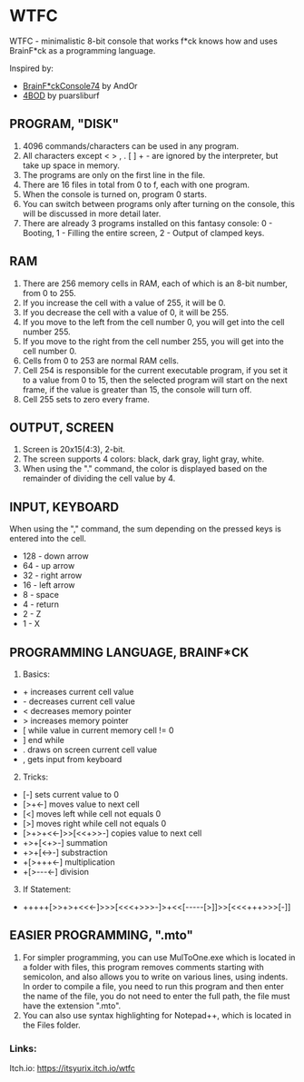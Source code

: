 # WTFC
WTFC - minimalistic 8-bit console that works f\*ck knows how and uses BrainF\*ck as a programming language.

Inspired by:
- [BrainF\*ckConsole74](https://brainfuckconsole74.ch/) by AndOr
- [4BOD](https://puarsliburf.itch.io/4bod-fantaly-console) by puarsliburf


## PROGRAM, "DISK"
1. 4096 commands/characters can be used in any program.
1. All characters except < > , . [ ] + - are ignored by the interpreter, but take up space in memory.
1. The programs are only on the first line in the file.
1. There are 16 files in total from 0 to f, each with one program.
1. When the console is turned on, program 0 starts.
1. You can switch between programs only after turning on the console, this will be discussed in more detail later.
1. There are already 3 programs installed on this fantasy console: 0 - Booting, 1 - Filling the entire screen, 2 - Output of clamped keys.


## RAM
1. There are 256 memory cells in RAM, each of which is an 8-bit number, from 0 to 255.
2. If you increase the cell with a value of 255, it will be 0.
2. If you decrease the cell with a value of 0, it will be 255.
2. If you move to the left from the cell number 0, you will get into the cell number 255.
2. If you move to the right from the cell number 255, you will get into the cell number 0.
2. Cells from 0 to 253 are normal RAM cells.
2. Cell 254 is responsible for the current executable program, if you set it to a value from 0 to 15, then the selected program will start on the next frame, if the value is greater than 15, the console will turn off.
2. Cell 255 sets to zero every frame.
 
 
## OUTPUT, SCREEN
1. Screen is 20x15(4:3), 2-bit.
2. The screen supports 4 colors: black, dark gray, light gray, white.
3. When using the "." command, the color is displayed based on the remainder of dividing the cell value by 4.
 

## INPUT, KEYBOARD
When using the "," command, the sum depending on the pressed keys is entered into the cell.
- 128 - down arrow
- 64 - up arrow
- 32 - right arrow
- 16 - left arrow
- 8 - space
- 4 - return
- 2 - Z
- 1 - X


## PROGRAMMING LANGUAGE, BRAINF\*CK
1. Basics:
- \+   increases current cell value
- \-   decreases current cell value
- \<   decreases memory pointer
- \>   increases memory pointer
- \[   while value in current memory cell != 0
- \]   end while
- .   draws on screen current cell value
- ,   gets input from keyboard
2. Tricks:
- \[-\]                 sets current value to 0
- \[>+<-\]              moves value to next cell
- \[<\]                 moves left while cell not equals 0
- \[>\]                 moves right while cell not equals 0
- \[>+>+<<-\]>>\[<<+>>-\] copies value to next cell
- \+>+\[<+>-\]           summation
- \+>+\[<->-\]           substraction
- \+\[>+++<-\]           multiplication
- \+\[>---<-\]           division
3. If Statement:
- \+++++\[>>+>+<<<-\]>>>\[<<<+>>>-\]>+<<\[-----\[>\]\]>>\[<<<+++>>>\[-\]\]


## EASIER PROGRAMMING, ".mto"
1. For simpler programming, you can use MulToOne.exe which is located in a folder with files, this program removes comments starting with semicolon, and also allows you to write on various lines, using indents. In order to compile a file, you need to run this program and then enter the name of the file, you do not need to enter the full path, the file must have the extension ".mto".
2. You can also use syntax highlighting for Notepad++, which is located in the Files folder.


### Links:
Itch.io: https://itsyurix.itch.io/wtfc
